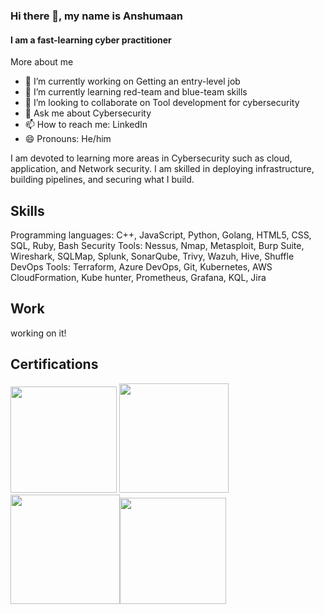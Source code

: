 ### Hi there 👋, my name is Anshumaan
#### I am a fast-learning cyber practitioner 
More about me
- 🔭 I’m currently working on Getting an entry-level job 
- 🌱 I’m currently learning red-team and blue-team skills 
- 👯 I’m looking to collaborate on Tool development for cybersecurity 
- 💬 Ask me about Cybersecurity
- 📫 How to reach me: LinkedIn 
- 😄 Pronouns: He/him 

I am devoted to learning more areas in Cybersecurity such as cloud, application, and Network security. I am skilled in deploying infrastructure, building pipelines, and securing what I build.

Skills
-
Programming languages: C++, JavaScript, Python, Golang, HTML5, CSS, SQL, Ruby, Bash 
Security Tools: Nessus, Nmap, Metasploit, Burp Suite, Wireshark, SQLMap, Splunk, SonarQube, Trivy, Wazuh, Hive, Shuffle 
DevOps Tools: Terraform, Azure DevOps, Git, Kubernetes, AWS CloudFormation, Kube hunter, Prometheus, Grafana, KQL, Jira 

Work
-
working on it!

Certifications
-
<img src="https://learn.microsoft.com/media/learn/certification/badges/microsoft-certified-associate-badge.svg" width=170> <img src="https://images.credly.com/size/680x680/images/74790a75-8451-400a-8536-92d792c5184a/CompTIA_Security_2Bce.png" width=175><img src="https://images.credly.com/size/680x680/images/8b8ed108-e77d-4396-ac59-2504583b9d54/cka_from_cncfsite__281_29.png" width=175><img src="https://images.credly.com/size/680x680/images/336eebfc-0ac3-4553-9a67-b402f491f185/azure-administrator-associate-600x600.png" width=170>


